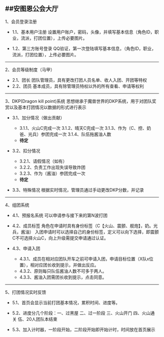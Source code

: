 ##安图恩公会大厅
---

1、会员登录注册  
  + 1.1、基本用户注册 设置用户账户，密码，头像，并填写基本信息（角色ID，职业，流派，打团位置），上传必要图片。  

  + 1.2、第三方账号登录 QQ验证，第一次登陆填写基本信息，（角色ID，职业，流派，打团位置），上传必要图片。  

---

2、会员等级制度（马甲） 
  + 2.1、团长 团队管理员，具有更改打团人员名单、收人入团、开团等特权 
  + 2.2、团员 基本成员，具有除管理员特权以外的所有查看、申请等权利  

---

3、DKP(Dragon kill point)系统 思想继承于魔兽世界的DKP系统，用于对团队奖赏以及基本打团情况以数据的形式进行表示 
  + 3.1、加分情况（做出贡献） 
    + 3.1.1、火山C完成一次 3.1.2、晴天C完成一次 3.1.3、作为（C、控、奶爸、光兵）参团完成一次 3.1.4、队伍拖酱油人数  
    + **待定**  


  + 3.2、扣分情况 
    + 3.2.1、请假情况（如有） 
    + 3.2.2、负责工作出现失误导致炸团 
    + 3.2.3、作为（酱油）参团完成一次 
    + **待定**  


  + 3.3、特殊情况 根据实时情况，管理员通过手动更改DKP分数，并记录 

---

4、组团系统 
  + 4.1、预报名系统 可以申请参与接下来的第N波打团 

  + 4.2、成员标签 角色在申请时具有身份标签（C【火山、震颤、舰炮】，奶。光兵，酱油） 入团申请时可以选择自己的身份标签，定义可以向下选择，即震颤C不可选择火山C，向上升级需提交申请通过认证。 

  + 4.3、申请入团 
    + 4.3.1、成员在相对应团队开车之前可申请入团，申请目标位置（X队x位置），相对应团长收到提示，并做出反应。
    + 4.3.2、原则每只队伍酱油人数不可多于两人。 
    + 4.3.3、酱油入团需团长收到提示，点击同意。 

---

5、打团情况实时反馈 

  + 5.1、首页会显示当前打团基本情况，累积时间、进度等。 

  + 5.2、进度分几个阶段：一、过黑屋 二、过一阶段 三、火山开门 四、火山通关 伍、20人团队本结束 

  + 5.3、加入计时器，一阶段开始，二阶段开始即开始计时，时间放在首页展示
